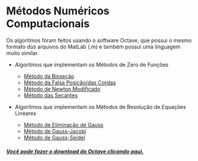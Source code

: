 # Métodos Numéricos Computacionais

Os algoritmos foram feitos usando o software Octave, que possui o mesmo formato dos arquivos do MatLab (.m) e também possui uma linguagem muito similar.

  - Algoritmos que implementam os Métodos de Zero de Funções
    - [Método da Bisseção](ZeroDeFuncoes/Bissecao.m)
    - [Método da Falsa Posição/das Cordas](ZeroDeFuncoes/Falsa_Posicao.m)
    - [Método de Newton Modificado](ZeroDeFuncoes/Newton.m)
    - [Método das Secantes](ZeroDeFuncoes/Secantes.m)
    
  - Algoritmos que implementam os Métodos de Resolução de Equações Lineares
    - [Método de Eliminação de Gauss](SolucaoDeEquacoesLineares/Metodo_de_Eliminacao_de_Gauss.m)
    - [Método de Gauss-Jacobi](SolucaoDeEquacoesLineares/Metodo_de_Gauss_Jacobi.m)
    - [Método de Gauss-Seidel](SolucaoDeEquacoesLineares/Metodo_Gauss_Seidel.m)


##### [Você pode fazer o download do Octave clicando aqui.](https://www.gnu.org/software/octave/#install)
